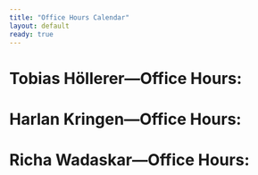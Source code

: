 ```yaml
---
title: "Office Hours Calendar"
layout: default
ready: true
---
```


<style type="text/css">
.pageBreakBefore {page-break-before:always;}
.style1 {color: #999999}
.style2 {font-size: smaller}
table#sched  tr td {font-size: 0.7em;}
table.hdrLinks * td { padding-right: 2em;}
table.hdrLinks * td.curr { font-weight:bold; }
</style>

<h1>Tobias Höllerer—<strong>Office Hours</strong>:</h1>


<h1>Harlan Kringen—<strong>Office Hours</strong>:</h1>


<h1>Richa Wadaskar—<strong>Office Hours</strong>:</h1>


</div> 
